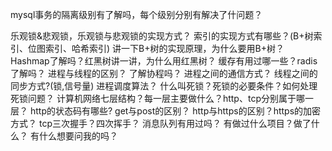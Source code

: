 mysql事务的隔离级别有了解吗，每个级别分别有解决了什问题？













乐观锁&悲观锁，乐观锁与悲观锁的实现方式？
索引的实现方式有哪些？(B+树索引、位图索引、哈希索引)
讲一下B+树的实现原理，为什么要用B+树？
Hashmap了解吗？红黑树讲一讲，为什么用红黑树？
缓存有用过哪一些？radis了解吗？
进程与线程的区别？
了解协程吗？
进程之间的通信方式？
线程之间的同步方式?(锁,信号量)
进程调度算法？
什么叫死锁？死锁的必要条件？如何处理死锁问题？
计算机网络七层结构？每一层主要做什么？http、tcp分别属于哪一层？
http的状态码有哪些?
get与post的区别？
http与https的区别？https的加密方式？
tcp三次握手？四次挥手？
消息队列有用过吗？
有做过什么项目？做了什么？
有什么想要问我的吗？